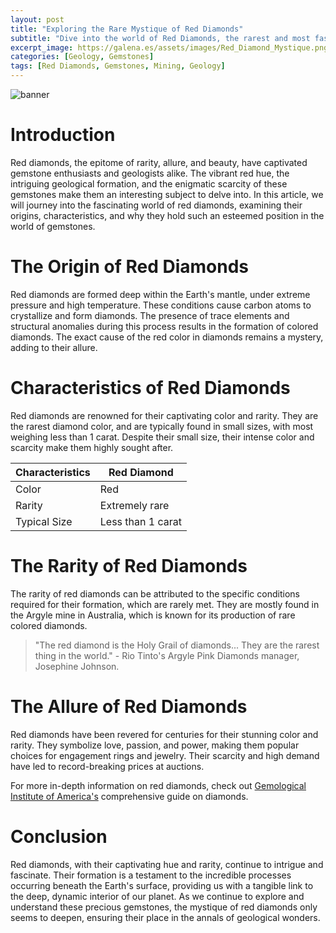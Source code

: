 ```yaml
---
layout: post
title: "Exploring the Rare Mystique of Red Diamonds"
subtitle: "Dive into the world of Red Diamonds, the rarest and most fascinating gemstones on Earth."
excerpt_image: https://galena.es/assets/images/Red_Diamond_Mystique.png
categories: [Geology, Gemstones]
tags: [Red Diamonds, Gemstones, Mining, Geology]
---
```


![banner](https://galena.es/assets/images/Red_Diamond_Mystique.png "Close-up of a stunning red diamond, showcasing its deep crimson hues and brilliant facets, symbolizing the rarity and allure of these precious gemstones in the world of geology and mining.")

# Introduction

Red diamonds, the epitome of rarity, allure, and beauty, have captivated gemstone enthusiasts and geologists alike. The vibrant red hue, the intriguing geological formation, and the enigmatic scarcity of these gemstones make them an interesting subject to delve into. In this article, we will journey into the fascinating world of red diamonds, examining their origins, characteristics, and why they hold such an esteemed position in the world of gemstones.

# The Origin of Red Diamonds

Red diamonds are formed deep within the Earth's mantle, under extreme pressure and high temperature. These conditions cause carbon atoms to crystallize and form diamonds. The presence of trace elements and structural anomalies during this process results in the formation of colored diamonds. The exact cause of the red color in diamonds remains a mystery, adding to their allure.

# Characteristics of Red Diamonds

Red diamonds are renowned for their captivating color and rarity. They are the rarest diamond color, and are typically found in small sizes, with most weighing less than 1 carat. Despite their small size, their intense color and scarcity make them highly sought after.

| Characteristics | Red Diamond |
|-----------------|-------------|
| Color           | Red         |
| Rarity          | Extremely rare |
| Typical Size    | Less than 1 carat |

# The Rarity of Red Diamonds

The rarity of red diamonds can be attributed to the specific conditions required for their formation, which are rarely met. They are mostly found in the Argyle mine in Australia, which is known for its production of rare colored diamonds.

> "The red diamond is the Holy Grail of diamonds... They are the rarest thing in the world." - Rio Tinto's Argyle Pink Diamonds manager, Josephine Johnson.

# The Allure of Red Diamonds

Red diamonds have been revered for centuries for their stunning color and rarity. They symbolize love, passion, and power, making them popular choices for engagement rings and jewelry. Their scarcity and high demand have led to record-breaking prices at auctions.

For more in-depth information on red diamonds, check out [Gemological Institute of America's](https://www.gia.edu/diamond-description) comprehensive guide on diamonds.

# Conclusion

Red diamonds, with their captivating hue and rarity, continue to intrigue and fascinate. Their formation is a testament to the incredible processes occurring beneath the Earth's surface, providing us with a tangible link to the deep, dynamic interior of our planet. As we continue to explore and understand these precious gemstones, the mystique of red diamonds only seems to deepen, ensuring their place in the annals of geological wonders.